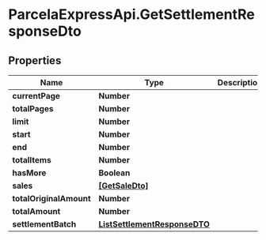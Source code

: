 # ParcelaExpressApi.GetSettlementResponseDto

## Properties
Name | Type | Description | Notes
------------ | ------------- | ------------- | -------------
**currentPage** | **Number** |  | 
**totalPages** | **Number** |  | 
**limit** | **Number** |  | 
**start** | **Number** |  | 
**end** | **Number** |  | 
**totalItems** | **Number** |  | 
**hasMore** | **Boolean** |  | 
**sales** | [**[GetSaleDto]**](GetSaleDto.md) |  | 
**totalOriginalAmount** | **Number** |  | 
**totalAmount** | **Number** |  | 
**settlementBatch** | [**ListSettlementResponseDTO**](ListSettlementResponseDTO.md) |  | 
